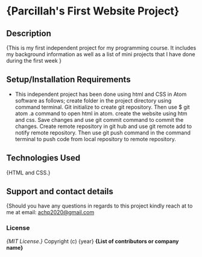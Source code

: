 # {Parcillah's First Website Project}
## Description
{This is my first independent project for my programming course. It includes my background information as well as a list of mini projects that I have done during the first week }
## Setup/Installation Requirements
* This independent project has been done using html and CSS in Atom software as follows;
create folder in the project directory using command terminal. Git initialize to create git repository. Then use $ git atom .a command to open html in atom. create the website using htm and css. Save changes and use git commit command to commit the changes. Create remote repository in git hub and use git remote add to notify remote repository. Then use git push command in the command terminal to push code from local repository to remote repository.
## Technologies Used
{HTML and CSS.}
## Support and contact details
{Should you have any questions in regards to this project kindly reach at to me at email: achp2020@gmail.com
### License
*{MIT License.}*
Copyright (c) {year} **{List of contributors or company name}**
